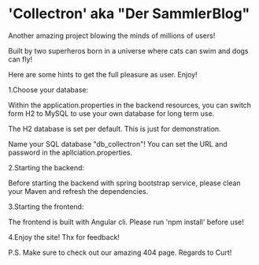# 'Collectron' aka "Der SammlerBlog"

Another amazing project blowing the minds of millions of users!

Built by two superheros born in a universe where cats can swim and dogs can fly! 

Here are some hints to get the full pleasure as user. Enjoy!

1.Choose your database:

Within the application.properties in the backend resources, you can switch form H2 to MySQL to use your own database for long term use.

The H2 database is set per default. This is just for demonstration.

Name your SQL database "db_collectron"! You can set the URL and password in the apllciation.properties.

2.Starting the backend:

Before starting the backend with spring bootstrap service, please clean your Maven and refresh the dependencies.

3.Starting the frontend:

The frontend is built with Angular cli. Please run 'npm install' before use!

4.Enjoy the site! Thx for feedback!

P.S. Make sure to check out our amazing 404 page. Regards to Curt!